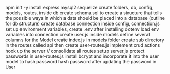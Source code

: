 npm init -y 
install express mysql2 sequelize
create folders, db, config, models, routes, 
inside db create schema.sql to create a structure that tells the possible ways in which a data should be placed into a database (outline for db structure)
create database connection inside config, connection.js
set up environment variables, create .env after installing dotenv
load env variables into connection
create user.js inside models
define several columns for the Model
create index.js in models folder
create sub directory in the routes called api then create user-routes.js
implement crud actions
hook up the server // consolidate all routes
setup server.js
protect passwords in user-routes.js
install bcrypt and incorporate it into the user model to hash password
hash password after updating the password in User